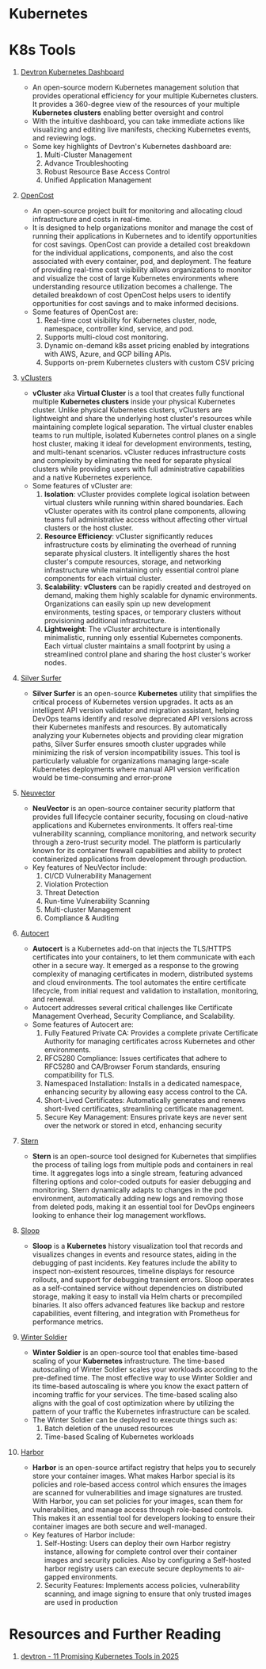 # Kubernetes

# K8s Tools

1. [Devtron Kubernetes Dashboard](https://github.com/devtron-labs/devtron?ref=devtron.ai)

   - An open-source modern Kubernetes management solution that provides operational efficiency for your multiple Kubernetes clusters. It provides a 360-degree view of the resources of your multiple **Kubernetes clusters** enabling better oversight and control
   - With the intuitive dashboard, you can take immediate actions like visualizing and editing live manifests, checking Kubernetes events, and reviewing logs.
   - Some key highlights of Devtron's Kubernetes dashboard are:
     1. Multi-Cluster Management
     2. Advance Troubleshooting
     3. Robust Resource Base Access Control
     4. Unified Application Management

2. [OpenCost](https://github.com/opencost/opencost?ref=devtron.ai)

   - An open-source project built for monitoring and allocating cloud infrastructure and costs in real-time.
   - It is designed to help organizations monitor and manage the cost of running their applications in Kubernetes and to identify opportunities for cost savings. OpenCost can provide a detailed cost breakdown for the individual applications, components, and also the cost associated with every container, pod, and deployment. The feature of providing real-time cost visibility allows organizations to monitor and visualize the cost of large Kubernetes environments where understanding resource utilization becomes a challenge. The detailed breakdown of cost OpenCost helps users to identify opportunities for cost savings and to make informed decisions.
   - Some features of OpenCost are:
     1. Real-time cost visibility for Kubernetes cluster, node, namespace, controller kind, service, and pod.
     2. Supports multi-cloud cost monitoring.
     3. Dynamic on-demand k8s asset pricing enabled by integrations with AWS, Azure, and GCP billing APIs.
     4. Supports on-prem Kubernetes clusters with custom CSV pricing

3. [vClusters](https://github.com/loft-sh/vcluster?ref=devtron.ai)

   - **vCluster** aka **Virtual Cluster** is a tool that creates fully functional multiple **Kubernetes clusters** inside your physical Kubernetes cluster. Unlike physical Kubernetes clusters, vClusters are lightweight and share the underlying host cluster's resources while maintaining complete logical separation. The virtual cluster enables teams to run multiple, isolated Kubernetes control planes on a single host cluster, making it ideal for development environments, testing, and multi-tenant scenarios. vCluster reduces infrastructure costs and complexity by eliminating the need for separate physical clusters while providing users with full administrative capabilities and a native Kubernetes experience.
   - Some features of vCluster are:
     1. **Isolation**: vCluster provides complete logical isolation between virtual clusters while running within shared boundaries. Each vCluster operates with its control plane components, allowing teams full administrative access without affecting other virtual clusters or the host cluster.
     2. **Resource Efficiency**: vCluster significantly reduces infrastructure costs by eliminating the overhead of running separate physical clusters. It intelligently shares the host cluster's compute resources, storage, and networking infrastructure while maintaining only essential control plane components for each virtual cluster.
     3. **Scalability**: **vClusters** can be rapidly created and destroyed on demand, making them highly scalable for dynamic environments. Organizations can easily spin up new development environments, testing spaces, or temporary clusters without provisioning additional infrastructure.
     4. **Lightweight**: The vCluster architecture is intentionally minimalistic, running only essential Kubernetes components. Each virtual cluster maintains a small footprint by using a streamlined control plane and sharing the host cluster's worker nodes.

4. [Silver Surfer](https://github.com/devtron-labs/silver-surfer?ref=devtron.ai)

   - **Silver Surfer** is an open-source **Kubernetes** utility that simplifies the critical process of Kubernetes version upgrades. It acts as an intelligent API version validator and migration assistant, helping DevOps teams identify and resolve deprecated API versions across their Kubernetes manifests and resources. By automatically analyzing your Kubernetes objects and providing clear migration paths, Silver Surfer ensures smooth cluster upgrades while minimizing the risk of version incompatibility issues. This tool is particularly valuable for organizations managing large-scale Kubernetes deployments where manual API version verification would be time-consuming and error-prone

5. [Neuvector](https://github.com/neuvector/neuvector?ref=devtron.ai)

   - **NeuVector** is an open-source container security platform that provides full lifecycle container security, focusing on cloud-native applications and Kubernetes environments. It offers real-time vulnerability scanning, compliance monitoring, and network security through a zero-trust security model. The platform is particularly known for its container firewall capabilities and ability to protect containerized applications from development through production.
   - Key features of NeuVector include:
     1. CI/CD Vulnerability Management
     2. Violation Protection
     3. Threat Detection
     4. Run-time Vulnerability Scanning
     5. Multi-cluster Management
     6. Compliance & Auditing

6. [Autocert](https://github.com/neuvector/neuvector?ref=devtron.ai)

   - **Autocert** is a Kubernetes add-on that injects the TLS/HTTPS certificates into your containers, to let them communicate with each other in a secure way. It emerged as a response to the growing complexity of managing certificates in modern, distributed systems and cloud environments. The tool automates the entire certificate lifecycle, from initial request and validation to installation, monitoring, and renewal.
   - Autocert addresses several critical challenges like Certificate Management Overhead, Security Compliance, and Scalability.
   - Some features of Autocert are:
     1. Fully Featured Private CA: Provides a complete private Certificate Authority for managing certificates across Kubernetes and other environments.
     2. RFC5280 Compliance: Issues certificates that adhere to RFC5280 and CA/Browser Forum standards, ensuring compatibility for TLS.
     3. Namespaced Installation: Installs in a dedicated namespace, enhancing security by allowing easy access control to the CA.
     4. Short-Lived Certificates: Automatically generates and renews short-lived certificates, streamlining certificate management.
     5. Secure Key Management: Ensures private keys are never sent over the network or stored in etcd, enhancing security

7. [Stern](https://github.com/stern/stern?ref=devtron.ai)

   - **Stern** is an open-source tool designed for Kubernetes that simplifies the process of tailing logs from multiple pods and containers in real time. It aggregates logs into a single stream, featuring advanced filtering options and color-coded outputs for easier debugging and monitoring. Stern dynamically adapts to changes in the pod environment, automatically adding new logs and removing those from deleted pods, making it an essential tool for DevOps engineers looking to enhance their log management workflows.

8. [Sloop](https://github.com/salesforce/sloop?ref=devtron.ai)

   - **Sloop** is a **Kubernetes** history visualization tool that records and visualizes changes in events and resource states, aiding in the debugging of past incidents. Key features include the ability to inspect non-existent resources, timeline displays for resource rollouts, and support for debugging transient errors. Sloop operates as a self-contained service without dependencies on distributed storage, making it easy to install via Helm charts or precompiled binaries. It also offers advanced features like backup and restore capabilities, event filtering, and integration with Prometheus for performance metrics.

9. [Winter Soldier](https://github.com/devtron-labs/winter-soldier?ref=devtron.ai)

   - **Winter Soldier** is an open-source tool that enables time-based scaling of your **Kubernetes** infrastructure. The time-based autoscaling of Winter Soldier scales your workloads according to the pre-defined time. The most effective way to use Winter Soldier and its time-based autoscaling is where you know the exact pattern of incoming traffic for your services. The time-based scaling also aligns with the goal of cost optimization where by utilizing the pattern of your traffic the Kubernetes infrastructure can be scaled.
   - The Winter Soldier can be deployed to execute things such as:
     1. Batch deletion of the unused resources
     2. Time-based Scaling of Kubernetes workloads

10. [Harbor](https://github.com/goharbor/harbor?ref=devtron.ai)
    - **Harbor** is an open-source artifact registry that helps you to securely store your container images. What makes Harbor special is its policies and role-based access control which ensures the images are scanned for vulnerabilities and image signatures are trusted. With Harbor, you can set policies for your images, scan them for vulnerabilities, and manage access through role-based controls. This makes it an essential tool for developers looking to ensure their container images are both secure and well-managed.
    - Key features of Harbor include:
      1. Self-Hosting: Users can deploy their own Harbor registry instance, allowing for complete control over their container images and security policies. Also by configuring a Self-hosted harbor registry users can execute secure deployments to air-gapped environments.
      2. Security Features: Implements access policies, vulnerability scanning, and image signing to ensure that only trusted images are used in production

# Resources and Further Reading

1. [devtron - 11 Promising Kubernetes Tools in 2025](https://devtron.ai/blog/11-promising-kubernetes-tools-in-2025/?ref=dailydev)
